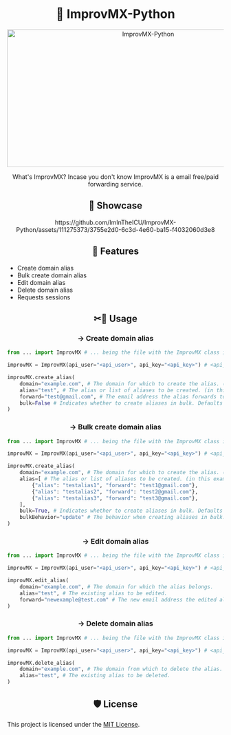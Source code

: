 <h1 align="center" id="title">🐍 ImprovMX-Python</h1>
<p align="center"><img src="https://socialify.git.ci/ImInTheICU/ImprovMX-Python/image?description=1&font=Source%20Code%20Pro&language=1&name=1&owner=1&pattern=Solid&pulls=1&stargazers=1&theme=Dark" alt="ImprovMX-Python" width="640" height="320" /></p>
<p align="center">What's ImprovMX? Incase you don't know ImprovMX is a email free/paid forwarding service.</p>

<h2 align="center">🚀 Showcase</h2>
<p align="center">https://github.com/ImInTheICU/ImprovMX-Python/assets/111275373/3755e2d0-6c3d-4e60-ba15-f4032060d3e8</p>

<h2 align="center">🧐 Features</h2>

*   Create domain alias
*   Bulk create domain alias
*   Edit domain alias
*   Delete domain alias
*   Requests sessions

<h2 align="center">✂🔨 Usage</h2>
<h3 align="center">-> Create domain alias</h3>

```python
from ... import ImprovMX # ... being the file with the ImprovMX class in it.

improvMX = ImprovMX(api_user="<api_user>", api_key="<api_key>") # <api_user> being the api user (default: api) # <api_key> being the api key (get one: https://app.improvmx.com/api)

improvMX.create_alias(
    domain="example.com", # The domain for which to create the alias. (must be added at https://app.improvmx.com/)
    alias="test", # The alias or list of aliases to be created. (in this example we're added a single alias)
    forward="test@gmail.com", # The email address the alias forwards to.
    bulk=False # Indicates whether to create aliases in bulk. Defaults to False.
)
```

<h3 align="center">-> Bulk create domain alias</h3>

```python
from ... import ImprovMX # ... being the file with the ImprovMX class in it.

improvMX = ImprovMX(api_user="<api_user>", api_key="<api_key>") # <api_user> being the api user (default: api) # <api_key> being the api key (get one: https://app.improvmx.com/api)

improvMX.create_alias(
    domain="example.com", # The domain for which to create the alias. (must be added at https://app.improvmx.com/)
    alias=[ # The alias or list of aliases to be created. (in this example we're added a single alias)
        {"alias": "testalias1", "forward": "test1@gmail.com"}, 
        {"alias": "testalias2", "forward": "test2@gmail.com"},
        {"alias": "testalias3", "forward": "test3@gmail.com"},
    ],
    bulk=True, # Indicates whether to create aliases in bulk. Defaults to False.
    bulkBehavior="update" # The behavior when creating aliases in bulk. Can be "add" or "update". Defaults to None.
)
```

<h3 align="center">-> Edit domain alias</h3>

```python
from ... import ImprovMX # ... being the file with the ImprovMX class in it.

improvMX = ImprovMX(api_user="<api_user>", api_key="<api_key>") # <api_user> being the api user (default: api) # <api_key> being the api key (get one: https://app.improvmx.com/api)

improvMX.edit_alias(
    domain="example.com", # The domain for which the alias belongs.
    alias="test", # The existing alias to be edited.
    forward="newexample@test.com" # The new email address the edited alias forwards to.
)
```

<h3 align="center">-> Delete domain alias</h3>

```python
from ... import ImprovMX # ... being the file with the ImprovMX class in it.

improvMX = ImprovMX(api_user="<api_user>", api_key="<api_key>") # <api_user> being the api user (default: api) # <api_key> being the api key (get one: https://app.improvmx.com/api)

improvMX.delete_alias(
    domain="example.com", # The domain from which to delete the alias.
    alias="test", # The existing alias to be deleted.
)
```

<h2 align="center">🛡️ License</h2>

<p>This project is licensed under the <a href="https://github.com/ImInTheICU/ImprovMX-Python/blob/main/LICENSE">MIT License</a>.</p>
